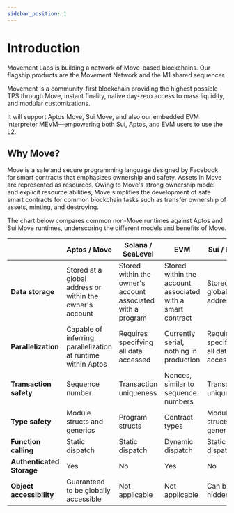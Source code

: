 ```yaml
---
sidebar_position: 1
---
```


# Introduction

Movement Labs is building a network of Move-based blockchains. Our flagship products are the Movement Network and the M1 shared sequencer. 

Movement is a community-first blockchain providing the highest possible TPS through Move, instant finality, native day-zero access to mass liquidity, and modular customizations.

It will support Aptos Move, Sui Move, and also our embedded EVM interpreter MEVM—empowering both Sui, Aptos, and EVM users to use the L2.

## Why Move?

Move is a safe and secure programming language designed by Facebook for smart contracts that emphasizes ownership and safety. Assets in Move are represented as resources. Owing to Move's strong ownership model and explicit resource abilities, Move simplifies the development of safe smart contracts for common blockchain tasks such as transfer ownership of assets, minting, and destroying. 

The chart below compares common non-Move runtimes against Aptos and Sui Move runtimes, underscoring the different models and benefits of Move.

|                        | Aptos / Move                                     | Solana / SeaLevel                                   | EVM                                           | Sui / Move                              |
|------------------------|--------------------------------------------------|-----------------------------------------------------|-----------------------------------------------|------------------------------------------|
| **Data storage**       | Stored at a global address or within the owner's account | Stored within the owner's account associated with a program | Stored within the account associated with a smart contract | Stored at a global address              |
| **Parallelization**    | Capable of inferring parallelization at runtime within Aptos | Requires specifying all data accessed               | Currently serial, nothing in production       | Requires specifying all data accessed    |
| **Transaction safety** | Sequence number                                   | Transaction uniqueness                              | Nonces, similar to sequence numbers           | Transaction uniqueness                    |
| **Type safety**        | Module structs and generics                       | Program structs                                     | Contract types                                | Module structs and generics               |
| **Function calling**   | Static dispatch                                   | Static dispatch                                     | Dynamic dispatch                              | Static dispatch                           |
| **Authenticated Storage** | Yes                                          | No                                                  | Yes                                           | No                                        |
| **Object accessibility** | Guaranteed to be globally accessible            | Not applicable                                      | Not applicable                                | Can be hidden                             |


